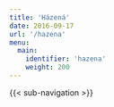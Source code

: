 ```yaml
---
title: 'Házená'
date: 2016-09-17
url: '/hazena'
menu: 
  main:
    identifier: 'hazena'
    weight: 200
---
```


{{< sub-navigation >}}
